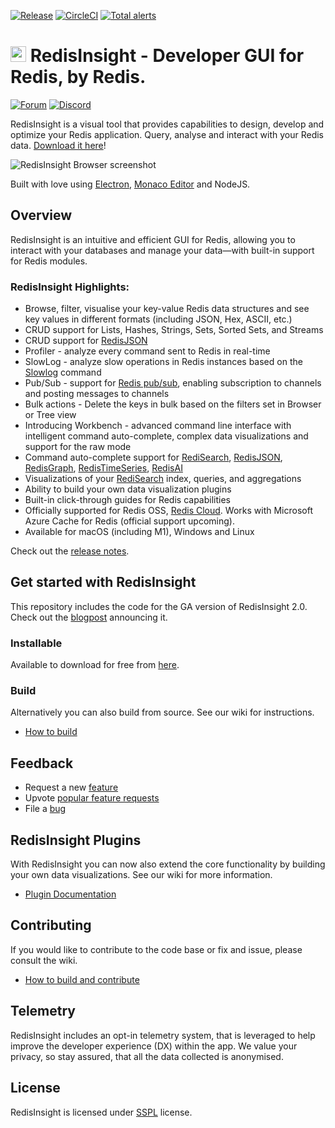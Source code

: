 [![Release](https://img.shields.io/github/v/release/RedisInsight/RedisInsight.svg?sort=semver)](https://github.com/RedisInsight/RedisInsight/releases)
[![CircleCI](https://circleci.com/gh/RedisInsight/RedisInsight/tree/main.svg?style=svg)](https://circleci.com/gh/RedisInsight/RedisInsight/tree/main)
[![Total alerts](https://img.shields.io/lgtm/alerts/g/RedisInsight/RedisInsight.svg?logo=lgtm&logoWidth=18)](https://lgtm.com/projects/g/RedisInsight/RedisInsight/alerts/)

# <img src="https://redis.com/wp-content/uploads/2019/11/ico-redisinsight.svg" alt="logo" width="25"/>  RedisInsight - Developer GUI for Redis, by Redis. 
[![Forum](https://img.shields.io/badge/Forum-RedisInsight-red)](https://forum.redis.com/c/redisinsight/65)
[![Discord](https://img.shields.io/discord/697882427875393627?style=flat-square)](https://discord.gg/QUkjSsk)


RedisInsight is a visual tool that provides capabilities to design, develop and optimize your Redis application. 
Query, analyse and interact with your Redis data. [Download it here](https://redis.com/redis-enterprise/redis-insight/#insight-form)!

![RedisInsight Browser screenshot](/.github/redisinsight_browser.png)

Built with love using [Electron](https://www.electronjs.org/), [Monaco Editor](https://microsoft.github.io/monaco-editor/) and NodeJS.

## Overview

RedisInsight is an intuitive and efficient GUI for Redis, allowing you to interact with your databases and manage your data—with built-in support for Redis modules.

### RedisInsight Highlights:

* Browse, filter, visualise your key-value Redis data structures and see key values in different formats (including JSON, Hex, ASCII, etc.)
* CRUD support for Lists, Hashes, Strings, Sets, Sorted Sets, and Streams
* CRUD support for [RedisJSON](https://oss.redis.com/redisjson/)
* Profiler - analyze every command sent to Redis in real-time
* SlowLog - analyze slow operations in Redis instances based on the [Slowlog](https://github.com/RedisInsight/RedisInsight/releases#:~:text=results%20of%20the-,Slowlog,-command%20to%20analyze) command
* Pub/Sub - support for [Redis pub/sub](https://redis.io/docs/manual/pubsub/), enabling subscription to channels and posting messages to channels
* Bulk actions - Delete the keys in bulk based on the filters set in Browser or Tree view
* Introducing Workbench - advanced command line interface with intelligent command auto-complete, complex data visualizations and support for the raw mode
* Command auto-complete support for [RediSearch](https://oss.redis.com/redisearch/), [RedisJSON](https://oss.redis.com/redisjson/), [RedisGraph](https://oss.redis.com/redisgraph/), [RedisTimeSeries](https://oss.redis.com/redistimeseries/), [RedisAI](https://oss.redis.com/redisai/)
* Visualizations of your [RediSearch](https://oss.redis.com/redisearch/) index, queries, and aggregations
* Ability to build your own data visualization plugins
* Built-in click-through guides for Redis capabilities
* Officially supported for Redis OSS, [Redis Cloud](https://redis.com/try-free/). Works with Microsoft Azure Cache for Redis (official support upcoming).
* Available for macOS (including M1), Windows and Linux 

Check out the [release notes](https://docs.redis.com/latest/ri/release-notes/). 

## Get started with RedisInsight

This repository includes the code for the GA version of RedisInsight 2.0. Check out the [blogpost](https://redis.com/blog/introducing-redisinsight-2/) announcing it. 

### Installable 
Available to download for free from [here](https://redis.com/redis-enterprise/redis-insight/#insight-form).

### Build 
Alternatively you can also build from source. See our wiki for instructions.

* [How to build](https://github.com/RedisInsight/RedisInsight/wiki/How-to-build-and-contribute)

## Feedback

* Request a new [feature](https://github.com/RedisInsight/RedisInsight/issues/new?assignees=&labels=&template=feature_request.md&title=%5BFeature+Request%5D%3A)
* Upvote [popular feature requests](https://github.com/RedisInsight/RedisInsight/issues?q=is%3Aopen+is%3Aissue+label%3Afeature+sort%3Areactions-%2B1-desc)
* File a [bug](https://github.com/RedisInsight/RedisInsight/issues/new?assignees=&labels=&template=bug_report.md&title=%5BBug%5D%3A)


## RedisInsight Plugins

With RedisInsight you can now also extend the core functionality by building your own data visualizations. See our wiki for more information.

* [Plugin Documentation](https://github.com/RedisInsight/RedisInsight/wiki/Plugin-Documentation)

## Contributing

If you would like to contribute to the code base or fix and issue, please consult the wiki.

* [How to build and contribute](https://github.com/RedisInsight/RedisInsight/wiki/How-to-build-and-contribute)

## Telemetry

RedisInsight includes an opt-in telemetry system, that is leveraged to help improve the developer experience (DX) within the app. We value your privacy, so stay assured, that all the data collected is anonymised.

## License 

RedisInsight is licensed under [SSPL](/LICENSE) license.

